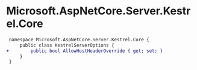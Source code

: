 # Microsoft.AspNetCore.Server.Kestrel.Core

``` diff
 namespace Microsoft.AspNetCore.Server.Kestrel.Core {
     public class KestrelServerOptions {
+        public bool AllowHostHeaderOverride { get; set; }
     }
 }
```

